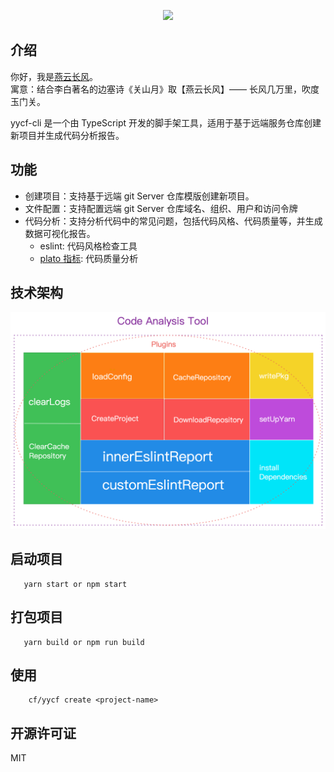 <p align="center">
    <img width="100" src="https://cdn.jsdelivr.net/gh/yanyunchangfeng/cdn@1.0/assets/icons/cf-icon@0,75x.png">
</p>

## 介绍

你好，我是[燕云长风](https://yanyunchangfeng.github.io)。  
寓意：结合李白著名的边塞诗《关山月》取【燕云长风】—— 长风几万里，吹度玉门关。

yycf-cli 是一个由 TypeScript 开发的脚手架工具，适用于基于远端服务仓库创建新项目并生成代码分析报告。

## 功能

- 创建项目：支持基于远端 git Server 仓库模版创建新项目。
- 文件配置：支持配置远端 git Server 仓库域名、组织、用户和访问令牌
- 代码分析：支持分析代码中的常见问题，包括代码风格、代码质量等，并生成数据可视化报告。
  - eslint: 代码风格检查工具
  - [plato 指标](src/resources/public/server/plato/README.md): 代码质量分析

## 技术架构

![Code-Analysis](src/assets/images/code-ana.png)

## 启动项目

```
   yarn start or npm start
```

## 打包项目

```
   yarn build or npm run build
```

## 使用

```
    cf/yycf create <project-name>
```

## 开源许可证

MIT
